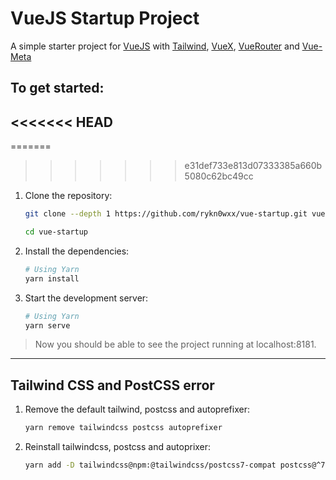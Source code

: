 # VueJS Startup Project

A simple starter project for [VueJS](https://github.com/vuejs/vue) with [Tailwind](https://github.com/tailwindlabs/tailwindcss), [VueX](https://github.com/vuejs/vuex), [VueRouter](https://github.com/vuejs/vue-router) and [Vue-Meta](https://github.com/nuxt/vue-meta)


## To get started:
<<<<<<< HEAD
---
=======

>>>>>>> e31def733e813d07333385a660b5080c62bc49cc

1. Clone the repository:

   ```bash
   git clone --depth 1 https://github.com/rykn0wxx/vue-startup.git vue-startup

   cd vue-startup
   ```

2. Install the dependencies:

   ```bash
   # Using Yarn
   yarn install
   ```

3. Start the development server:

   ```bash
   # Using Yarn
   yarn serve
   ```

> Now you should be able to see the project running at localhost:8181.

___


## Tailwind CSS and PostCSS error


1. Remove the default tailwind, postcss and autoprefixer:
   ```bash
   yarn remove tailwindcss postcss autoprefixer
   ```

2. Reinstall tailwindcss, postcss and autoprixer:
   ```bash
   yarn add -D tailwindcss@npm:@tailwindcss/postcss7-compat postcss@^7 autoprefixer@^9
   ```
